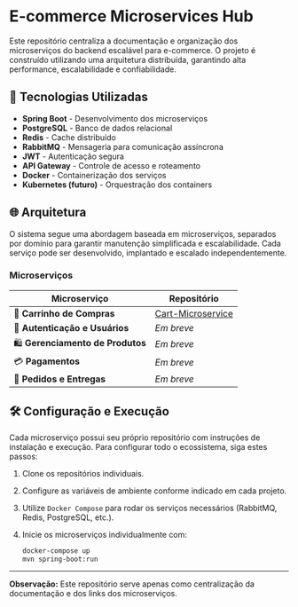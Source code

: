# E-commerce Microservices Hub

Este repositório centraliza a documentação e organização dos microserviços do backend escalável para e-commerce. O projeto é construído utilizando uma arquitetura distribuída, garantindo alta performance, escalabilidade e confiabilidade.

## 🔧 Tecnologias Utilizadas
- **Spring Boot** - Desenvolvimento dos microserviços
- **PostgreSQL** - Banco de dados relacional
- **Redis** - Cache distribuído
- **RabbitMQ** - Mensageria para comunicação assíncrona
- **JWT** - Autenticação segura
- **API Gateway** - Controle de acesso e roteamento
- **Docker** - Containerização dos serviços
- **Kubernetes (futuro)** - Orquestração dos containers

## 🌐 Arquitetura
O sistema segue uma abordagem baseada em microserviços, separados por domínio para garantir manutenção simplificada e escalabilidade. Cada serviço pode ser desenvolvido, implantado e escalado independentemente.

### Microserviços
| Microserviço | Repositório |
|--------------|-------------|
| 🛒 **Carrinho de Compras** | [Cart-Microservice](https://github.com/Cavasini/Cart-Microsservice) |
| 👥 **Autenticação e Usuários** | _Em breve_ |
| 🛍️ **Gerenciamento de Produtos** | _Em breve_ |
| 💳 **Pagamentos** | _Em breve_ |
| 🚳 **Pedidos e Entregas** | _Em breve_ |

## 🛠️ Configuração e Execução
Cada microserviço possui seu próprio repositório com instruções de instalação e execução. Para configurar todo o ecossistema, siga estes passos:

1. Clone os repositórios individuais.
2. Configure as variáveis de ambiente conforme indicado em cada projeto.
3. Utilize `Docker Compose` para rodar os serviços necessários (RabbitMQ, Redis, PostgreSQL, etc.).
4. Inicie os microserviços individualmente com:

   ```bash
   docker-compose up
   mvn spring-boot:run

---
**Observação:** Este repositório serve apenas como centralização da documentação e dos links dos microserviços.
